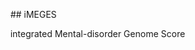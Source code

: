                                                         ## iMEGES
                                                       
                                                       
integrated Mental-disorder Genome Score
